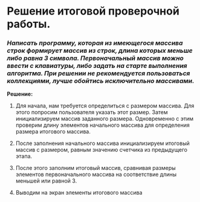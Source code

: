 # Решение итоговой проверочной работы.

### *Написать программу, которая из имеющегося массива строк формирует массив из строк, длина которых меньше либо равна 3 символа. Первоначальный массив можно ввести с клавиатуры, либо задать на старте выполнения алгоритма. При решении не рекомендуется пользоваться коллекциями, лучше обойтись исключительно массивами.*

**Решение:**

1. Для начала, нам требуется определиться с размером массива. Для этого попросим пользователя указать этот размер. Затем инициализируем массив заданного размера. Одновременно с этим проверим длину элементов начального массива для определения размера итогового массива.

2. После заполнения начального массива инициализируем итоговый массив с размером, равным значению счетчика из предыдущего этапа.

3. После этого заполним итоговый массив, сравнивая размеры элементов первоначального массива на соответствие длины меньшей или равной 3.

4. Выводим на экран элементы итогового массива



